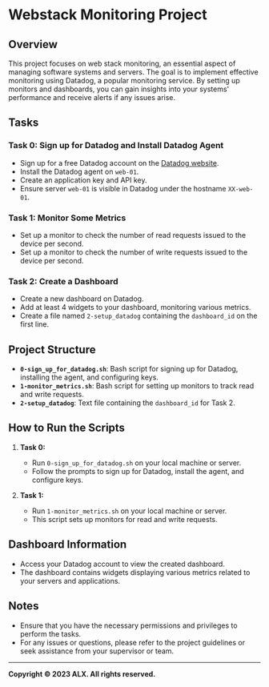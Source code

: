 # Webstack Monitoring Project

## Overview

This project focuses on web stack monitoring, an essential aspect of managing software systems and servers. The goal is to implement effective monitoring using Datadog, a popular monitoring service. By setting up monitors and dashboards, you can gain insights into your systems' performance and receive alerts if any issues arise.

## Tasks

### Task 0: Sign up for Datadog and Install Datadog Agent

- Sign up for a free Datadog account on the [Datadog website](https://www.datadoghq.com/).
- Install the Datadog agent on `web-01`.
- Create an application key and API key.
- Ensure server `web-01` is visible in Datadog under the hostname `XX-web-01`.

### Task 1: Monitor Some Metrics

- Set up a monitor to check the number of read requests issued to the device per second.
- Set up a monitor to check the number of write requests issued to the device per second.

### Task 2: Create a Dashboard

- Create a new dashboard on Datadog.
- Add at least 4 widgets to your dashboard, monitoring various metrics.
- Create a file named `2-setup_datadog` containing the `dashboard_id` on the first line.

## Project Structure

- **`0-sign_up_for_datadog.sh`**: Bash script for signing up for Datadog, installing the agent, and configuring keys.
- **`1-monitor_metrics.sh`**: Bash script for setting up monitors to track read and write requests.
- **`2-setup_datadog`**: Text file containing the `dashboard_id` for Task 2.

## How to Run the Scripts

1. **Task 0:**
   - Run `0-sign_up_for_datadog.sh` on your local machine or server.
   - Follow the prompts to sign up for Datadog, install the agent, and configure keys.

2. **Task 1:**
   - Run `1-monitor_metrics.sh` on your local machine or server.
   - This script sets up monitors for read and write requests.

## Dashboard Information

- Access your Datadog account to view the created dashboard.
- The dashboard contains widgets displaying various metrics related to your servers and applications.

## Notes

- Ensure that you have the necessary permissions and privileges to perform the tasks.
- For any issues or questions, please refer to the project guidelines or seek assistance from your supervisor or team.

---

**Copyright © 2023 ALX. All rights reserved.**